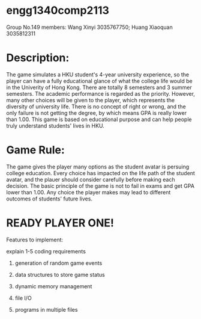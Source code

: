 # engg1340comp2113

Group No.149 members: Wang Xinyi 3035767750; Huang Xiaoquan 3035812311

# Description:

The game simulates a HKU student's 4-year university experience, so the player can have a fully educational glance of what the college life would be in the Univerity of Hong Kong. There are totally 8 semesters and 3 summer semesters. The academic performance is regarded as the priority. However, many other choices will be given to the player, which represents the diversity of university life. There is no concept of right or wrong, and the only failure is not getting the degree, by which means GPA is really lower than 1.00. This game is based on educational purpose and can help people truly understand students' lives in HKU.

# Game Rule:

The game gives the player many options as the student avatar is persuing college education. Every choice has impacted on the life path of the student avatar, and the plauer should consider carefully before making each decision. The basic principle of the game is not to fail in exams and get GPA lower than 1.00. Any choice the player makes may lead to different outcomes of students' future lives.

# READY PLAYER ONE!


Features to implement:

explain 1-5 coding requirements

1. generation of random game events

2. data structures to store game status

3. dynamic memory management

4. file I/O

5. programs in multiple files
